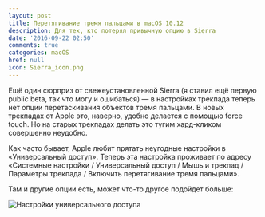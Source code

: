 ```yaml
---
layout: post
title: Перетягивание тремя пальцами в macOS 10.12
description: Для тех, кто потерял привычную опцию в Sierra
date: '2016-09-22 02:50'
comments: true
categories: macOS
href: null
icon: Sierra_icon.png
---
```


Ещё один сюрприз от свежеустановленной Sierra (я ставил ещё первую public beta, так что могу и ошибаться) — в настройках трекпада теперь нет опции перетаскивания объектов тремя пальцами. В новых трекпадах от Apple это, наверно, удобно делается с помощью force touch. Но на старых трекпадах делать это тугим хард-кликом совершенно неудобно.

Как часто бывает, Apple любит прятать неугодные настройки в «Универсальный доступ». Теперь эта настройка проживает по адресу «Системные настройки / Универсальный доступ / Мышь и трекпад / Параметры трекпада / Включить перетягивание тремя пальцами».

Там и другие опции есть, может что-то другое подойдет больше:

![Настройки универсального доступа](https://monosnap.com/file/kLfD9d7jadhUhXnaWePOpJ5rfLu4O5.png)